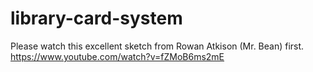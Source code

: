 # library-card-system

Please watch this excellent sketch from Rowan Atkison (Mr. Bean) first. https://www.youtube.com/watch?v=fZMoB6ms2mE
